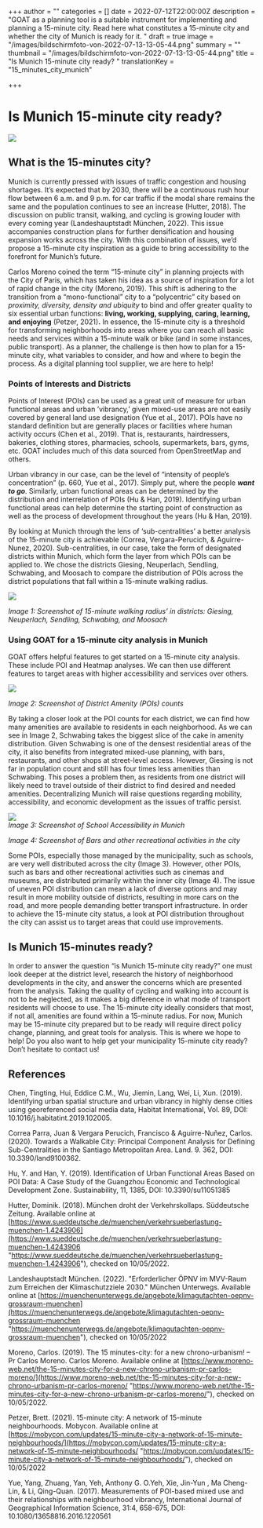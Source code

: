 +++
author = ""
categories = []
date = 2022-07-12T22:00:00Z
description = "GOAT as a planning tool is a suitable instrument for implementing and planning a 15-minute city. Read here what constitutes a 15-minute city and whether the city of Munich is ready for it. "
draft = true
image = "/images/bildschirmfoto-von-2022-07-13-13-05-44.png"
summary = ""
thumbnail = "/images/bildschirmfoto-von-2022-07-13-13-05-44.png"
title = "Is Munich 15-minute city ready? "
translationKey = "15_minutes_city_munich"

+++
# **Is Munich 15-minute city ready?**

![](/images/bildschirmfoto-von-2022-07-13-11-37-39.png)

## **What is the 15-minutes city?**

Munich is currently pressed with issues of traffic congestion and housing shortages. It’s expected that by 2030, there will be a continuous rush hour flow between 6 a.m. and 9 p.m. for car traffic if the modal share remains the same and the population continues to see an increase (Hutter, 2018). The discussion on public transit, walking, and cycling is growing louder with every coming year (Landeshauptstadt München, 2022). This issue accompanies construction plans for further densification and housing expansion works across the city. With this combination of issues, we’d propose a 15-minute city inspiration as a guide to bring accessibility to the forefront for Munich’s future.

Carlos Moreno coined the term “15-minute city” in planning projects with the City of Paris, which has taken his idea as a source of inspiration for a lot of rapid change in the city (Moreno, 2019). This shift is adhering to the transition from a “mono-functional” city to a “polycentric” city based on _proximity, diversity, density and ubiquity_ to bind and offer greater quality to six essential urban functions: **living, working, supplying, caring, learning, and enjoying** (Petzer, 2021)**.** In essence, the 15-minute city is a threshold for transforming neighborhoods into areas where you can reach all basic needs and services within a 15-minute walk or bike (and in some instances, public transport). As a planner, the challenge is then how to plan for a 15-minute city, what variables to consider, and how and where to begin the process. As a digital planning tool supplier, we are here to help!

### **Points of Interests and Districts**

Points of Interest (POIs) can be used as a great unit of measure for urban functional areas and urban ’vibrancy,’ given mixed-use areas are not easily covered by general land use designation (Yue et al., 2017). POIs have no standard definition but are generally places or facilities where human activity occurs (Chen et al., 2019). That is, restaurants, hairdressers, bakeries, clothing stores, pharmacies, schools, supermarkets, bars, gyms, etc. GOAT includes much of this data sourced from OpenStreetMap and others.

Urban vibrancy in our case, can be the level of “intensity of people’s concentration” (p. 660, Yue et al., 2017). Simply put, where the people **_want to go_**. Similarly, urban functional areas can be determined by the distribution and interrelation of POIs (Hu & Han, 2019). Identifying urban functional areas can help determine the starting point of construction as well as the process of development throughout the years (Hu & Han, 2019).

By looking at Munich through the lens of ‘sub-centralities’ a better analysis of the 15-minute city is achievable (Correa, Vergara-Perucich, & Aguirre-Nunez, 2020). Sub-centralities, in our case, take the form of designated districts within Munich, which form the layer from which POIs can be applied to. We chose the districts Giesing, Neuperlach, Sendling, Schwabing, and Moosach to compare the distribution of POIs across the district populations that fall within a 15-minute walking radius.

![](/images/bildschirmfoto-von-2022-07-13-11-37-52.png)

_Image 1: Screenshot of 15-minute walking radius’ in districts: Giesing, Neuperlach, Sendling, Schwabing, and Moosach_

### **Using GOAT for a 15-minute city analysis in Munich**

GOAT offers helpful features to get started on a 15-minute city analysis. These include POI and Heatmap analyses. We can then use different features to target areas with higher accessibility and services over others.

![](/images/bildschirmfoto-von-2022-07-13-11-38-13.png)

_Image 2: Screenshot of District Amenity (POIs) counts_

By taking a closer look at the POI counts for each district, we can find how many amenities are available to residents in each neighborhood. As we can see in Image 2, Schwabing takes the biggest slice of the cake in amenity distribution. Given Schwabing is one of the densest residential areas of the city, it also benefits from integrated mixed-use planning, with bars, restaurants, and other shops at street-level access. However, Giesing is not far in population count and still has four times less amenities than Schwabing. This poses a problem then, as residents from one district will likely need to travel outside of their district to find desired and needed amenities. Decentralizing Munich will raise questions regarding mobility, accessibility, and economic development as the issues of traffic persist.

![](/images/bildschirmfoto-von-2022-07-13-11-38-33.png)  
_Image 3: Screenshot of School Accessibility in Munich_

_Image 4: Screenshot of Bars and other recreational activities in the city_

Some POIs, especially those managed by the municipality, such as schools, are very well distributed across the city (Image 3). However, other POIs, such as bars and other recreational activities such as cinemas and museums, are distributed primarily within the inner city (Image 4). The issue of uneven POI distribution can mean a lack of diverse options and may result in more mobility outside of districts, resulting in more cars on the road, and more people demanding better transport infrastructure. In order to achieve the 15-minute city status, a look at POI distribution throughout the city can assist us to target areas that could use improvements.

## **Is Munich 15-minutes ready?**

In order to answer the question “is Munich 15-minute city ready?” one must look deeper at the district level, research the history of neighborhood developments in the city, and answer the concerns which are presented from the analysis. Taking the quality of cycling and walking into account is not to be neglected, as it makes a big difference in what mode of transport residents will choose to use. The 15-minute city ideally considers that most, if not all, amenities are found within a 15-minute radius. For now, Munich may be 15-minute city prepared but to be ready will require direct policy change, planning, and great tools for analysis. This is where we hope to help! Do you also want to help get your municipality 15-minute city ready? Don’t hesitate to contact us!

## **References**

Chen, Tingting, Hui, Eddice C.M., Wu, Jiemin, Lang, Wei, Li, Xun. (2019). Identifying urban spatial structure and urban vibrancy in highly dense cities using georeferenced social media data, Habitat International, Vol. 89, DOI: 10.1016/j.habitatint.2019.102005.

Correa Parra, Juan & Vergara Perucich, Francisco & Aguirre-Nuñez, Carlos. (2020). Towards a Walkable City: Principal Component Analysis for Defining Sub-Centralities in the Santiago Metropolitan Area. Land. 9. 362, DOI: 10.3390/land9100362.

Hu, Y. and Han, Y. (2019). Identification of Urban Functional Areas Based on POI Data: A Case Study of the Guangzhou Economic and Technological Development Zone. Sustainability, 11, 1385, DOI: 10.3390/su11051385

Hutter, Dominik. (2018). München droht der Verkehrskollaps. Süddeutsche Zeitung. Available online at [https://www.sueddeutsche.de/muenchen/verkehrsueberlastung-muenchen-1.4243906](https://www.sueddeutsche.de/muenchen/verkehrsueberlastung-muenchen-1.4243906 "https://www.sueddeutsche.de/muenchen/verkehrsueberlastung-muenchen-1.4243906"), checked on 10/05/2022.

Landeshauptstadt München. (2022). "Erforderlicher ÖPNV im MVV-Raum zum Erreichen der Klimaschutzziele 2030." München Unterwegs. Available online at [https://muenchenunterwegs.de/angebote/klimagutachten-oepnv-grossraum-muenchen](https://muenchenunterwegs.de/angebote/klimagutachten-oepnv-grossraum-muenchen "https://muenchenunterwegs.de/angebote/klimagutachten-oepnv-grossraum-muenchen"), checked on 10/05/2022

Moreno, Carlos. (2019). The 15 minutes-city: for a new chrono-urbanism! – Pr Carlos Moreno. Carlos Moreno. Available online at [https://www.moreno-web.net/the-15-minutes-city-for-a-new-chrono-urbanism-pr-carlos-moreno/](https://www.moreno-web.net/the-15-minutes-city-for-a-new-chrono-urbanism-pr-carlos-moreno/ "https://www.moreno-web.net/the-15-minutes-city-for-a-new-chrono-urbanism-pr-carlos-moreno/"), checked on 10/05/2022.

Petzer, Brett. (2021). 15-minute city: A network of 15-minute neighbourhoods. Mobycon. Available online at [https://mobycon.com/updates/15-minute-city-a-network-of-15-minute-neighbourhoods/](https://mobycon.com/updates/15-minute-city-a-network-of-15-minute-neighbourhoods/ "https://mobycon.com/updates/15-minute-city-a-network-of-15-minute-neighbourhoods/"), checked on 10/05/2022

Yue, Yang, Zhuang, Yan, Yeh, Anthony G. O.Yeh, Xie, Jin-Yun , Ma Cheng-Lin, & Li, Qing-Quan. (2017). Measurements of POI-based mixed use and their relationships with neighbourhood vibrancy, International Journal of Geographical Information Science, 31:4, 658-675, DOI: 10.1080/13658816.2016.1220561